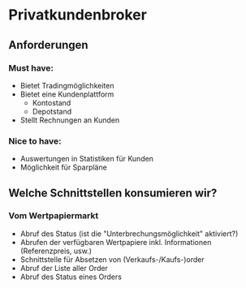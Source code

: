 # Privatkundenbroker

## Anforderungen

### Must have:
* Bietet Tradingmöglichkeiten
* Bietet eine Kundenplattform
  * Kontostand
  * Depotstand
* Stellt Rechnungen an Kunden
### Nice to have:
* Auswertungen in Statistiken für Kunden
* Möglichkeit für Sparpläne

## Welche Schnittstellen konsumieren wir?

### Vom Wertpapiermarkt
* Abruf des Status (ist die "Unterbrechungsmöglichkeit" aktiviert?)
* Abrufen der verfügbaren Wertpapiere inkl. Informationen (Referenzpreis, usw.)
* Schnittstelle für Absetzen von (Verkaufs-/Kaufs-)order
* Abruf der Liste aller Order
* Abruf des Status eines Orders
